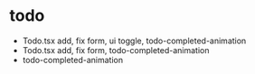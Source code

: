 # todo

- Todo.tsx add, fix form, ui toggle, todo-completed-animation
- Todo.tsx add, fix form, todo-completed-animation
- todo-completed-animation

